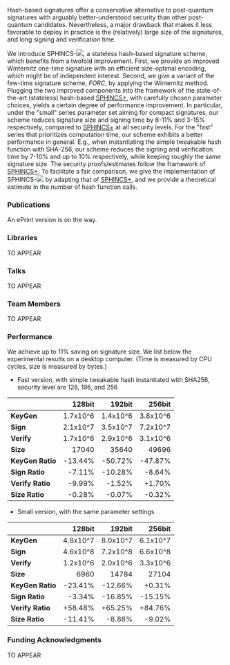 Hash-based signatures offer a conservative alternative to post-quantum signatures with arguably better-understood security than other post-quantum candidates. Nevertheless, a major drawback that makes it less favorable to deploy in practice is the (relatively) large size of the signatures, and long signing and verification time.

We introduce SPHINCS-<img src="https://render.githubusercontent.com/render/math?math=\alpha">, a stateless hash-based signature scheme, which benefits from a twofold improvement. First, we provide an improved Winternitz one-time signature with an efficient size-optimal encoding, which might be of independent interest. Second, we give a variant of the few-time signature scheme, _FORC_, by applying the  Winternitz method. Plugging the two improved components into the framework of the state-of-the-art (stateless) hash-based [SPHINCS+](https://sphincs.org/index.html), with carefully chosen parameter choices, yields a certain degree of performance improvement. In particular, under the "small" series parameter set aiming for compact signatures, our scheme reduces signature size and signing time by 8-11% and 3-15% respectively, compared to [SPHINCS+](https://sphincs.org/index.html) at all security levels. For the "fast" series that prioritizes computation time, our scheme exhibits a better performance in general. E.g., when instantiating the simple tweakable hash function with SHA-256, our scheme reduces the signing and verification time by 7-10% and up to 10% respectively, while keeping roughly the same signature size. The security proofs/estimates follow the framework of [SPHINCS+](https://sphincs.org/index.html). To facilitate a fair comparison, we give the implementation of SPHINCS-<img src="https://render.githubusercontent.com/render/math?math=\alpha"> by adapting that of [SPHINCS+](https://sphincs.org/index.html), and we provide a theoretical estimate in the number of hash function calls. 

### Publications

An ePrint version is on the way.

### Libraries

TO APPEAR

### Talks

TO APPEAR

### Team Members

TO APPEAR

### Performance

We achieve up to 11% saving on signature size. We list below the experimental results on a desktop computer. (Time is measured by CPU cycles, size is measured by bytes.)

- Fast version, with simple tweakable hash instantiated with SHA256, security level are 128, 196, and 256

|  | 128bit| 192bit |  256bit| 
|- |--: | --: | --: | 
|  **KeyGen** | 1.7x10^6 | 1.4x10^6 | 3.8x10^6 |
|  **Sign** | 2.1x10^7  |   3.5x10^7 |  7.2x10^7 |
|  **Verify** | 1.7x10^6 | 2.9x10^6 | 3.1x10^6  |
|  **Size** | 17040  | 35640 |  49696 |
|  **KeyGen Ratio**  | -13.44%  | -50.72%  | -47.87% |
|  **Sign Ratio** | -7.11% | -10.28% | -8.64% |
|  **Verify Ratio** |  -9.99%  |   -1.52% |  +1.70% |
|  **Size Ratio**   | -0.28% | -0.07%  |  -0.32% |

- Small version, with the same parameter settings

|  | 128bit| 192bit |  256bit| 
|- |--: | --: | --: | 
|  **KeyGen** | 4.8x10^7 | 8.0x10^7 | 6.1x10^7 |
|  **Sign** | 4.6x10^8  |   7.2x10^8 |  6.6x10^8 |
|  **Verify** | 1.2x10^6 | 2.0x10^6 | 3.3x10^6  |
|  **Size** | 6960  | 14784 |  27104 |
|  **KeyGen Ratio**  | -23.41%  | -12.66%  | +0.31% |
|  **Sign Ratio** | -3.34% | -16.85% | -15.15% |
|  **Verify Ratio** |  +58.48%  |  +65.25% |  +84.76% |
|  **Size Ratio**   | -11.41% | -8.88%  |  -9.02% |

### Funding Acknowledgments

TO APPEAR
